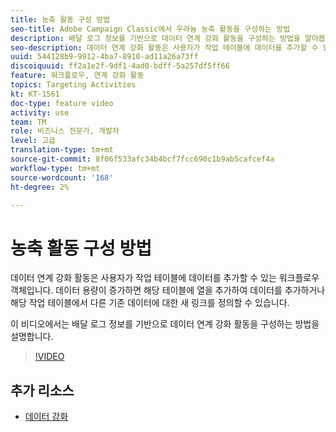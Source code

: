 ```yaml
---
title: 농축 활동 구성 방법
seo-title: Adobe Campaign Classic에서 우라늄 농축 활동을 구성하는 방법
description: 배달 로그 정보를 기반으로 데이터 연계 강화 활동을 구성하는 방법을 알아봅니다.
seo-description: 데이터 연계 강화 활동은 사용자가 작업 테이블에 데이터를 추가할 수 있는 워크플로우 객체입니다. 데이터 용량이 증가하면 해당 테이블에 열을 추가하여 데이터를 추가하거나 해당 작업 테이블에서 다른 기존 데이터에 대한 새 링크를 정의할 수 있습니다.   이 비디오에서는 배달 로그 정보를 기반으로 데이터 연계 강화 활동을 구성하는 방법을 설명합니다.
uuid: 544128b9-9912-4ba7-8910-ad11a26a73ff
discoiquuid: ff2a1e2f-9df1-4ad0-bdff-5a257df5ff66
feature: 워크플로우, 연계 강화 활동
topics: Targeting Activities
kt: KT-1561
doc-type: feature video
activity: use
team: TM
role: 비즈니스 전문가, 개발자
level: 고급
translation-type: tm+mt
source-git-commit: 8f06f533afc34b4bcf7fcc690c1b9ab5cafcef4a
workflow-type: tm+mt
source-wordcount: '168'
ht-degree: 2%

---
```



# 농축 활동 구성 방법

데이터 연계 강화 활동은 사용자가 작업 테이블에 데이터를 추가할 수 있는 워크플로우 객체입니다. 데이터 용량이 증가하면 해당 테이블에 열을 추가하여 데이터를 추가하거나 해당 작업 테이블에서 다른 기존 데이터에 대한 새 링크를 정의할 수 있습니다.

이 비디오에서는 배달 로그 정보를 기반으로 데이터 연계 강화 활동을 구성하는 방법을 설명합니다.

>[!VIDEO](https://video.tv.adobe.com/v/25193?quality=12)

## 추가 리소스

- [데이터 강화](https://docs.adobe.com/content/help/en/campaign-classic/using/automating-with-workflows/use-cases/enriching-data.html)
